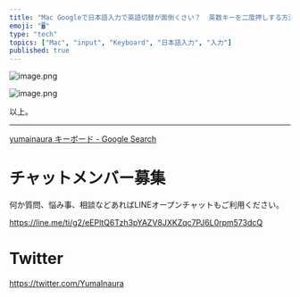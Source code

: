 ```yaml
---
title: "Mac Googleで日本語入力で英語切替が面倒くさい？  英数キーを二度押しする方法もあるよ。"
emoji: "🖥"
type: "tech"
topics: ["Mac", "input", "Keyboard", "日本語入力", "入力"]
published: true
---
```




![image.png](https://qiita-image-store.s3.amazonaws.com/0/89618/226abec1-5008-0920-dd5a-38b94f0c2bc7.png)

![image.png](https://qiita-image-store.s3.amazonaws.com/0/89618/5e77c518-9a97-133a-0ee1-24d40432f433.png)

以上。

---

[yumainaura キーボード - Google Search](https://www.google.com/search?q=yumainaura+%E3%82%AD%E3%83%BC%E3%83%9C%E3%83%BC%E3%83%89&oq=yumainaura+%E3%82%AD%E3%83%BC%E3%83%9C%E3%83%BC%E3%83%89&aqs=chrome..69i57.3966j0j7&sourceid=chrome&ie=UTF-8)








<!-- Update From Qiita API -->

# チャットメンバー募集


何か質問、悩み事、相談などあればLINEオープンチャットもご利用ください。

https://line.me/ti/g2/eEPltQ6Tzh3pYAZV8JXKZqc7PJ6L0rpm573dcQ





# Twitter


https://twitter.com/YumaInaura


<!-- Update From Qiita API -->


